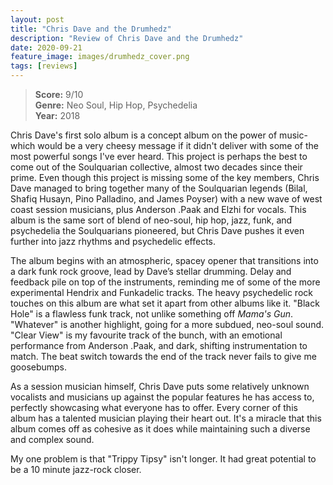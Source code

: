 ```yaml
---
layout: post
title: "Chris Dave and the Drumhedz"
description: "Review of Chris Dave and the Drumhedz"
date: 2020-09-21
feature_image: images/drumhedz_cover.png
tags: [reviews]
---
```


>**Score:** 9/10<br>
>**Genre:** Neo Soul, Hip Hop, Psychedelia<br>
>**Year:** 2018

Chris Dave's first solo album is a concept album on the power of music- which would be a very cheesy message if it didn't deliver with some of the most powerful songs I've ever heard. This project is perhaps the best to come out of the Soulquarian collective, almost two decades since their prime. Even though this project is missing some of the key members, Chris Dave managed to bring together many of the Soulquarian legends (Bilal, Shafiq Husayn, Pino Palladino, and James Poyser) with a new wave of west coast session musicians, plus Anderson .Paak and Elzhi for vocals. This album is the same sort of blend of neo-soul, hip hop, jazz, funk, and psychedelia the Soulquarians pioneered, but Chris Dave pushes it even further into jazz rhythms and psychedelic effects.

<!--more-->

The album begins with an atmospheric, spacey opener that transitions into a dark funk rock groove, lead by Dave’s stellar drumming. Delay and feedback pile on top of the instruments, reminding me of some of the more experimental Hendrix and Funkadelic tracks. The heavy psychedelic rock touches on this album are what set it apart from other albums like it. "Black Hole" is a flawless funk track, not unlike something off *Mama's Gun*. "Whatever" is another highlight, going for a more subdued, neo-soul sound. "Clear View" is my favourite track of the bunch, with an emotional performance from Anderson .Paak, and dark, shifting instrumentation to match. The beat switch towards the end of the track never fails to give me goosebumps.

As a session musician himself, Chris Dave puts some relatively unknown vocalists and musicians up against the popular features he has access to, perfectly showcasing what everyone has to offer. Every corner of this album has a talented musician playing their heart out. It's a miracle that this album comes off as cohesive as it does while maintaining such a diverse and complex sound.

My one problem is that "Trippy Tipsy" isn't longer. It had great potential to be a 10 minute jazz-rock closer.